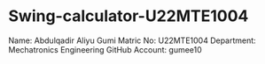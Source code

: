 # Swing-calculator-U22MTE1004
Name: Abdulqadir Aliyu Gumi
Matric No: U22MTE1004
Department: Mechatronics Engineering 
GitHub Account: gumee10
